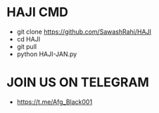 # HAJI CMD
* git clone https://github.com/SawashRahi/HAJI
* cd HAJI
* git pull
* python HAJI-JAN.py

# JOIN US ON TELEGRAM
* https://t.me/Afg_Black001
